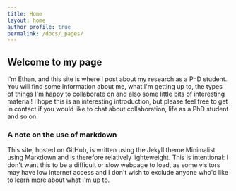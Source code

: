 ```yaml
---
title: Home
layout: home
author_profile: true
permalink: /docs/_pages/
---
```



## Welcome to my page

I'm Ethan, and this site is where I post about my research as a PhD student. You will find some information about me, what I'm getting up to, the types of things I'm happy to collaborate on and also some little bits of interesting material! I hope this is an interesting introduction, but please feel free to get in contact if you would like to chat about collaboration, life as a PhD student and so on.


### A note on the use of markdown

This site, hosted on GitHub, is written using the Jekyll theme Minimalist using Markdown and is therefore relatively lighteweight. This is intentional: I don't want this to be a difficult or slow webpage to load, as some visitors may have low internet access and I don't wish to exclude anyone who'd like to learn more about what I'm up to.

